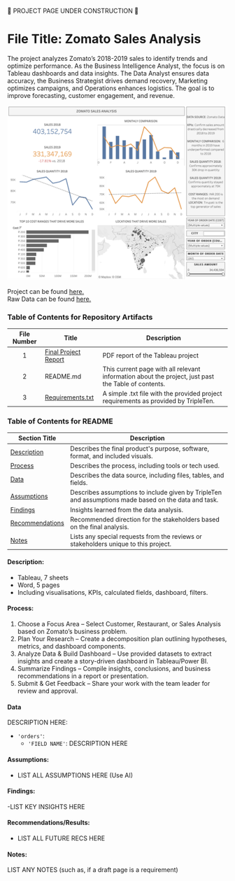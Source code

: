 🚧 PROJECT PAGE UNDER CONSTRUCTION 🚧  

# File Title: Zomato Sales Analysis  

The project analyzes Zomato’s 2018-2019 sales to identify trends and optimize performance. As the Business Intelligence Analyst, the focus is on Tableau dashboards and data insights. The Data Analyst ensures data accuracy, the Business Strategist drives demand recovery, Marketing optimizes campaigns, and Operations enhances logistics. The goal is to improve forecasting, customer engagement, and revenue.  


[<img src="https://github.com/Michael-Migliore/Data_projects_TripleTen/blob/main/Images/Zomato%20Dashboard.png" alt="First Sheet of Project**">](https://public.tableau.com/views/ZomatoSalesAnalysis_17378150168530/Dashboard22?:language=en-US&:sid=&:redirect=auth&:display_count=n&:origin=viz_share_link)  

  
Project can be found <a href="https://public.tableau.com/views/ZomatoSalesAnalysis_17378150168530/Dashboard22?:language=en-US&:sid=&:redirect=auth&:display_count=n&:origin=viz_share_link"><u>here</u>.</a>  
Raw Data can be found <a href="https://drive.google.com/drive/folders/1KXcrqVbO85_mU9ml4afypz7J0j_wHm8z?usp=drive_link"><u>here</u>.</a>  

### Table of Contents for Repository Artifacts
| File Number | Title | Description |
| :-----------: | ----------- |----------- |
| 1 | [Final Project Report](https://github.com/Michael-Migliore/Data_projects_TripleTen/blob/main/Zomato%20Sales%20Analysis/FINAL%20PROJECT%20REPORT%20(Updated).pdf) | PDF report of the Tableau project |
| 2 | README.md | This current page with all relevant information about the project, just past the Table of contents. |
| 3 | [Requirements.txt](https://github.com/Michael-Migliore/Data_projects_TripleTen/blob/main/Zomato%20Sales%20Analysis/Requirments.txt) | A simple .txt file with the provided project requirements as provided by TripleTen. |

### Table of Contents for README
| Section Title | Description |
| ----------- |----------- |
| [Description](LINK) | Describes the final product's purpose, software, format, and included visuals. |
| [Process](LINK) | Describes the process, including tools or tech used. |
| [Data](LINK) | Describes the data source, including files, tables, and fields. |
| [Assumptions](LINK) | Describes assumptions to include given by TripleTen and assumptions made based on the data and task. |
| [Findings](LINK) | Insights learned from the data analysis. |
| [Recommendations](LINK) | Recommended direction for the stakeholders based on the final analysis. |
| [Notes](LINK) | Lists any special requests from the reviews or stakeholders unique to this project. |

#### Description:
- Tableau, 7 sheets
- Word, 5 pages
- Including visualisations, KPIs, calculated fields, dashboard, filters.

#### Process:
1.	Choose a Focus Area – Select Customer, Restaurant, or Sales Analysis based on Zomato’s business problem.
2.	Plan Your Research – Create a decomposition plan outlining hypotheses, metrics, and dashboard components.
3.	Analyze Data & Build Dashboard – Use provided datasets to extract insights and create a story-driven dashboard in Tableau/Power BI.
4.	Summarize Findings – Compile insights, conclusions, and business recommendations in a report or presentation.
5.	Submit & Get Feedback – Share your work with the team leader for review and approval.

#### Data
DESCRIPTION HERE:
- `'orders'`: 
    - `'FIELD NAME'`: DESCRIPTION HERE

#### Assumptions:
- LIST ALL ASSUMPTIONS HERE (Use AI)


#### Findings:
-LIST KEY INSIGHTS HERE

#### Recommendations/Results:
- LIST ALL FUTURE RECS HERE

#### Notes:
LIST ANY NOTES (such as, if a draft page is a requirement)

